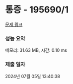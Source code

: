 # 통증 - 195690/1 

[문제 링크](https://level.goorm.io/exam/195690/%ED%86%B5%EC%A6%9D/quiz/1) 

### 성능 요약

메모리: 31.63 MB, 시간: 0.10 ms

### 제출 일자

2024년 07월 05일 13:40:38

